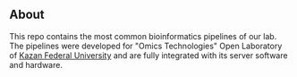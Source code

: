 ## About
This repo contains the most common bioinformatics pipelines of our lab. 
The pipelines were developed for "Omics Technologies" Open Laboratory of [Kazan Federal University](https://kpfu.ru/eng) and are fully integrated with its server software and hardware.
